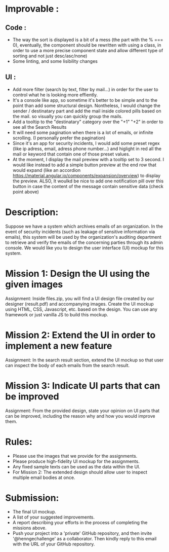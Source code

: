 # Improvable : 

## Code :

- The way the sort is displayed is a bit of a mess (the part with the % === 0), eventually, the component should be rewritten with using a class, in order to use a more precise component state and allow different type of sorting and not just desc/asc/none)
- Some linting, and some lisibility changes

## UI :
- Add more filter (search by text, filter by mail...) in order for the user to control what he is looking more effiently. 
- It's a console like app, so sometime it's better to be simple and to the point than add some structural design. Nontheless, I would change the sender / destinatary part and add the mail inside colored pills based on the mail. so visually you can quickly group the mails. 
- Add a tooltip to the "destinatary" category over the "+1" "+2" in order to see all the Search Results
- It will need some pagination when there is a lot of emails, or infinite scrolling. (I personally prefer the pagination)
- Since it's an app for security incidents, I would add some preset regex (like ip adress, email, adress phone number...) and higlight in red all the mail or keyword that contain one of those preset values.
- At the moment, I display the mail preview with a tooltip set to 3 second. I would like instead to add a simple button preview at the end row that would expand (like an accordion https://material.angular.io/components/expansion/overview) to display the preview. ALSO, It woulkd be nice to add one notification pill over this button in case the content of the message contain sensitive data (check point above) 


# Description:
Suppose we have a system which archives emails of an organization. In the event of security incidents (such as leakage of sensitive information via emails), this system will be used by the organization's auditing department to retrieve and verify the emails of the concerning parties through its admin console. We would like you to design the user interface (UI) mockup for this system.

# Mission 1: Design the UI using the given images
Assignment: Inside files.zip, you will find a UI design file created by our designer (result.pdf) and accompanying images. Create the UI mockup using HTML, CSS, Javascript, etc. based on the design. You can use any framework or just vanilla JS to build this mockup.

# Mission 2: Extend the UI in order to implement a new feature
Assignment: In the search result section, extend the UI mockup so that user can inspect the body of each emails from the search result.

# Mission 3: Indicate UI parts that can be improved
Assignment: From the provided design, state your opinion on UI parts that can be improved, including the reason why and how you would improve them.


# Rules:
- Please use the images that we provide for the assignments.
- Please produce high-fidelity UI mockup for the assignments.
- Any fixed sample texts can be used as the data within the UI.
- For Mission 2: The extended design should allow user to inspect multiple email bodies at once.

# Submission:
- The final UI mockup.
- A list of your suggested improvements.
- A report describing your efforts in the process of completing the missions above.
- Push your project into a 'private' GitHub repository, and then invite '@henngechallenge' as a collaborator. Then kindly reply to this email with the URL of your GitHub repository.